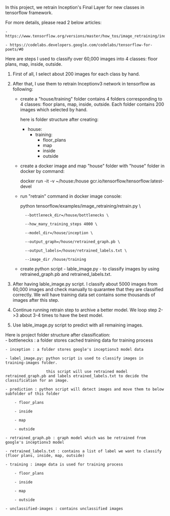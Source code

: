 In this project, we retrain Inception's Final Layer for new classes in tensorflow framework.

For more details, please read 2 below articles:

    - https://www.tensorflow.org/versions/master/how_tos/image_retraining/index.html

    - https://codelabs.developers.google.com/codelabs/tensorflow-for-poets/#0

Here are steps I used to classify over 60,000 images into 4 classes: floor plans, map, inside, outside.

1. First of all, I select about 200 images for each class by hand.

2. After that, I use them to retrain Inceptionv3 network in tensorflow as following:

    - create a "house/training" folder contains 4 folders corresponding to 4 classes: floor plans, map, inside, outside. Each folder contains 200 images which selected by hand.

        here is folder structure after creating:

        + house:
            + training:
                + floor_plans
                + map
                + inside
                + outside
    - create a docker image and map "house" folder with "house" folder in docker by command:

        docker run -it -v ~/house:/house  gcr.io/tensorflow/tensorflow:latest-devel

    - run "retrain" command in docker image console:

        python tensorflow/examples/image_retraining/retrain.py \

            --bottleneck_dir=/house/bottlenecks \

            --how_many_training_steps 4000 \

            --model_dir=/house/inception \

            --output_graph=/house/retrained_graph.pb \

            --output_labels=/house/retrained_labels.txt \

            --image_dir /house/training

    - create python script - lable_image.py - to classify images by using retrained_graph.pb and retrained_labels.txt.

3. After having lable_image.py script. I classify about 5000 images from 60,000 images and check manually to quarantee that they are classified correctly. We will have training data set contains some thousands of images after this step.

4. Continue running retrain step to archive a better model. We loop step 2->3 about 3-4 times to have the best model.

5. Use lable_image.py script to predict with all remaining images.

Here is project folder structure after classification:  
    - bottlenecks : a folder stores cached training data for training process

    - inception : a folder stores google's inceptionv3 model data

    - label_image.py: python script is used to classify images in training-images folder.

                      this script will use retrained model retrained_graph.pb and labels etrained_labels.txt to decide the classification for an image.

    - prediction : python script will detect images and move them to below subfolder of this folder

        - floor_plans

        - inside

        - map

        - outside

    - retrained_graph.pb : graph model which was be retrained from google's inceptionv3 model

    - retrained_labels.txt : contains a list of label we want to classify (floor plans, inside, map, outside)

    - training : image data is used for training process

        - floor_plans

        - inside

        - map

        - outside

    - unclassified-images : contains unclassified images
